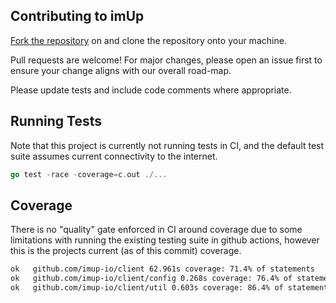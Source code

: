 Contributing to imUp
--

[Fork the repository](https://github.com/imup-io/client/fork) on and clone the repository onto your machine.

Pull requests are welcome! For major changes, please open an issue first to ensure your change aligns with our overall road-map.

Please update tests and include code comments where appropriate.

## Running Tests

Note that this project is currently not running tests in CI, and the default
test suite assumes current connectivity to the internet.

```go
go test -race -coverage=c.out ./...
```

## Coverage

There is no "quality" gate enforced in CI around coverage due to some limitations
with running the existing testing suite in github actions, however this is the projects
current (as of this commit) coverage.

```sh
ok   github.com/imup-io/client 62.961s coverage: 71.4% of statements
ok   github.com/imup-io/client/config 0.268s coverage: 76.4% of statements
ok   github.com/imup-io/client/util 0.603s coverage: 86.4% of statements
```
